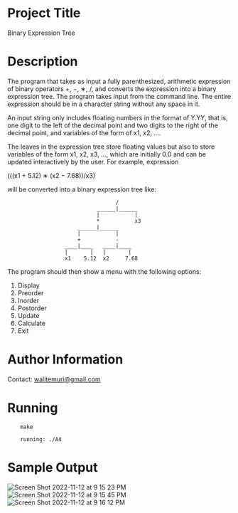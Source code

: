 # Project Title

Binary Expression Tree 

# Description

The program that takes as input a fully parenthesized, arithmetic expression of
binary operators +, −, ∗, /, and converts the expression into a binary expression tree. The
program takes input from the command line. The entire expression should be in a
character string without any space in it.

An input string only includes floating numbers in the format of Y.YY, that is, one digit to the
left of the decimal point and two digits to the right of the decimal point, and variables of the
form of x1, x2, ....

The leaves in the expression tree store floating values but also to store variables of the form 
x1, x2, x3, ..., which are initially 0.0 and can be updated interactively by the user. For example, expression 

(((x1 + 5.12) ∗ (x2 − 7.68))/x3)

will be converted into a binary expression tree like:

```
                                  /
                            ______|______
                            |           |
                            *           x3
                      ______|______
                      |           |
                      +           -
                  ____|____   ____|____
                  |       |   |       |
                  x1    5.12  x2     7.68
```

The program should then show a menu with the following options:
1. Display
2. Preorder
3. Inorder
4. Postorder
5. Update
6. Calculate
7. Exit

# Author Information

Contact: walitemuri@gmail.com

# Running

```
    make
```

```
    running: ./A4
```

# Sample Output
![Screen Shot 2022-11-12 at 9 15 23 PM](https://user-images.githubusercontent.com/108627530/201502484-cd58615a-d0f3-45dd-a43c-572fd3178230.png)
![Screen Shot 2022-11-12 at 9 15 45 PM](https://user-images.githubusercontent.com/108627530/201502497-207a0ac3-491c-4450-bfd1-173f0c88fdf0.png)
![Screen Shot 2022-11-12 at 9 16 12 PM](https://user-images.githubusercontent.com/108627530/201502492-43a87df8-03a2-4bf3-b5c6-3df10626da85.png)

